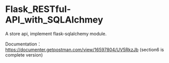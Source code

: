 # Flask_RESTful-API_with_SQLAlchmey
A store api, implement flask-sqlalchemy module.

Documentation：https://documenter.getpostman.com/view/16597804/UV5RkzJb   (section6 is complete version)
